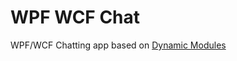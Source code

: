 # WPF WCF Chat
WPF/WCF Chatting app based on [Dynamic Modules](https://github.com/hinojosachapel/DynamicModules)

